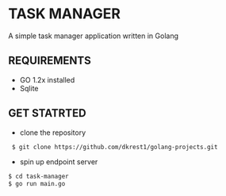 # TASK MANAGER

A simple task manager application written in Golang

## REQUIREMENTS

- GO 1.2x installed
- Sqlite 


## GET STATRTED

- clone the repository

```bash
 $ git clone https://github.com/dkrest1/golang-projects.git
```
- spin up endpoint server

```bash
$ cd task-manager
$ go run main.go
```
